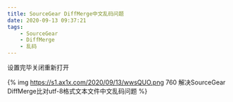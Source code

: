 ```yaml
---
title: SourceGear DiffMerge中文乱码问题
date: 2020-09-13 09:37:21
tags:
	- SourceGear
	- DiffMerge
	- 乱码
---
```


设置完毕关闭重新打开

{% img https://s1.ax1x.com/2020/09/13/wwsQUO.png 760  解决SourceGear DiffMerge比对utf-8格式文本文件中文乱码问题 %}